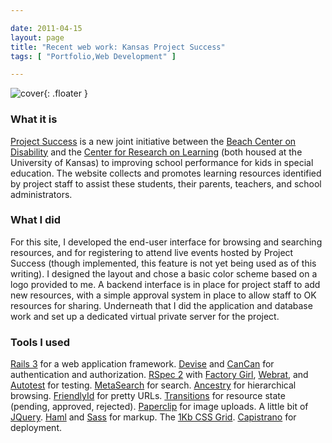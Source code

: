 ```yaml
---

date: 2011-04-15
layout: page
title: "Recent web work: Kansas Project Success"
tags: [ "Portfolio,Web Development" ]

---
```


![cover](/images/content/project-success.png){: .floater }

### What it is

[Project Success](http://kansasprojectsuccess.org/) is a
new joint initiative between the [Beach Center on
Disability](http://beachcenter.org/) and the [Center for Research on
Learning](http://kucrl.org/) (both housed at the University of Kansas)
to improving school performance for kids in special education. The
website collects and promotes learning resources identified by project
staff to assist these students, their parents, teachers, and school
administrators.

### What I did

For this site, I developed the end-user interface for
browsing and searching resources, and for registering to attend live
events hosted by Project Success (though implemented, this feature is
not yet being used as of this writing). I designed the layout and chose
a basic color scheme based on a logo provided to me. A backend interface
is in place for project staff to add new resources, with a simple
approval system in place to allow staff to OK resources for sharing.
Underneath that I did the application and database work and set up a
dedicated virtual private server for the project.

### Tools I used

[Rails 3](http://rubyonrails.org/) for a web
application framework. [Devise](https://github.com/plataformatec/devise)
and [CanCan](https://github.com/ryanb/cancan) for authentication and
authorization. [RSpec 2](https://github.com/rspec/rspec) with [Factory
Girl](https://github.com/thoughtbot/factory_girl),
[Webrat](https://github.com/brynary/webrat), and
[Autotest](http://rubygems.org/gems/autotest) for testing.
[MetaSearch](https://github.com/ernie/meta_search) for search.
[Ancestry](https://github.com/stefankroes/ancestry) for hierarchical
browsing. [FriendlyId](https://github.com/norman/friendly_id) for pretty
URLs. [Transitions](https://github.com/qoobaa/transitions) for resource
state (pending, approved, rejected).
[Paperclip](https://github.com/thoughtbot/paperclip) for image uploads.
A little bit of [JQuery](http://jquery.com/).
[Haml](http://haml-lang.com/) and [Sass](http://sass-lang.com/) for
markup. The [1Kb CSS Grid](http://1kbgrid.com/).
[Capistrano](https://github.com/capistrano/capistrano) for deployment.

